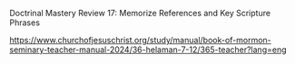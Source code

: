 Doctrinal Mastery Review 17: Memorize References and Key Scripture Phrases



https://www.churchofjesuschrist.org/study/manual/book-of-mormon-seminary-teacher-manual-2024/36-helaman-7-12/365-teacher?lang=eng


